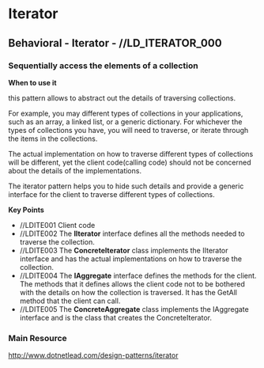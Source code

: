 # Iterator
## Behavioral - Iterator -  //LD_ITERATOR_000
### Sequentially access the elements of a collection

**When to use it**

this pattern allows to abstract out the details of traversing collections. 

For example, you may different types of collections in your applications, such as an array, a linked list, or a generic dictionary. For whichever the types of collections you have, you will need to traverse, or iterate through the items in the collections.  

The actual implementation on how to traverse different types of collections will be different, yet the client code(calling code) should not be concerned about the details of the implementations. 

The iterator pattern helps you to hide such details and provide a generic interface for the client to traverse different types of collections. 

**Key Points**
- //LDITE001 Client code
- //LDITE002 The **IIterator** interface defines all the methods needed to traverse the collection.                                  
- //LDITE003 The **ConcreteIterator** class implements the IIterator interface and has the actual implementations on how to traverse the collection.
- //LDITE004 The **IAggregate** interface defines the methods for the client. The methods that it defines allows the client code not to be bothered with the details on how the collection is traversed. It has the GetAll method that the client can call.
- //LDITE005 The **ConcreteAggregate** class implements the IAggregate interface and is the class that creates the ConcreteIterator.

### Main Resource
http://www.dotnetlead.com/design-patterns/iterator













